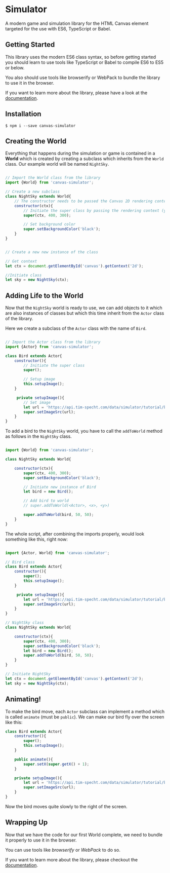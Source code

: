 # Simulator
A modern game and simulation library for the HTML Canvas element targeted for the use with ES6, TypeScript or Babel.

## Getting Started

This library uses the modern ES6 class syntax, so before getting started you should learn to use tools like TypeScript or Babel to compile ES6 to ES5 or below.

You also should use tools like browserify or WebPack to bundle the library to use it in the browser. 

If you want to learn more about the library, please have a look at the [documentation](https://github.com/T-Specht/Simulator/blob/master/docs/overview.md "documentation").

## Installation

`$ npm i --save canvas-simulator`

## Creating the World

Everything that happens during the simulation or game is contained in a **World** which is created by creating a subclass which inherits from the `World` class. Our example world will be named `NightSky`.

```javascript

// Import the World class from the library
import {World} from 'canvas-simulator';

// Create a new subclass
class NightSky extends World{
    // The constructor needs to be passed the Canvas 2D rendering context
    constructor(ctx){
        // Initiate the super class by passing the rendering context (you can forget about it now 🎉) and width and height of the canvas (optional)
        super(ctx, 400, 300);

        // Set background color
        super.setBackgroundColor('black');
    }
}


// Create a new new instance of the class

// Get context
let ctx = document.getElementById('canvas').getContext('2d');

//Initiate class
let sky = new NightSky(ctx);

```

## Adding Life to the World

Now that the `NightSky` world is ready to use, we can add objects to it which are also instances of classes but which this time inherit from the `Actor` class of the library.

Here we create a subclass of the `Actor` class with the name of `Bird`.

```javascript

// Import the Actor class from the library
import {Actor} from 'canvas-simulator';

class Bird extends Actor{
    constructor(){
        // Initiate the super class
        super();

        // Setup image
        this.setupImage();
    }

     private setupImage(){
        // Set image
        let url = 'https://api.tim-specht.com/data/simulator/tutorial/bird.png';
        super.setImageSrc(url);
    }
}

```

To add a bird to the `NightSky` world, you have to call the `addToWorld` method as follows in the `NightSky` class.

```javascript

import {World} from 'canvas-simulator';

class NightSky extends World{

    constructor(ctx){
        super(ctx, 400, 300);
        super.setBackgroundColor('black');

        // Initiate new instance of Bird
        let bird = new Bird();

        // Add bird to world
        // super.addToWorld(<Actor>, <x>, <y>)

        super.addToWorld(bird, 50, 50);
    }
}

```

The whole script, after combining the imports properly, would look something like this, right now:

```javascript

import {Actor, World} from 'canvas-simulator';

// Bird class
class Bird extends Actor{
    constructor(){
        super();
        this.setupImage();
    }

     private setupImage(){
        let url = 'https://api.tim-specht.com/data/simulator/tutorial/bird.png';
        super.setImageSrc(url);
    }
}

// NightSky class
class NightSky extends World{

    constructor(ctx){
        super(ctx, 400, 300);
        super.setBackgroundColor('black');
        let bird = new Bird();
        super.addToWorld(bird, 50, 50);
    }
}

// Initiate NightSky
let ctx = document.getElementById('canvas').getContext('2d');
let sky = new NightSky(ctx);

```


## Animating!

To make the bird move, each `Actor` subclass can implement a method which is called `animate` (must be `public`).
We can make our bird fly over the screen like this:

```javascript
class Bird extends Actor{
    constructor(){
        super();
        this.setupImage();
    }

    public animate(){
        super.setX(super.getX() + 1);
    }

    private setupImage(){
        let url = 'https://api.tim-specht.com/data/simulator/tutorial/bird.png';
        super.setImageSrc(url);
    }
}
```

Now the bird moves quite slowly to the right of the screen.

## Wrapping Up

Now that we have the code for our first World complete, we need to bundle it properly to use it in the browser.

You can use tools like _browserify_ or _WebPack_ to do so.

If you want to learn more about the library, please checkout the [documentation](https://github.com/T-Specht/Simulator/blob/master/docs/overview.md "documentation"). 
